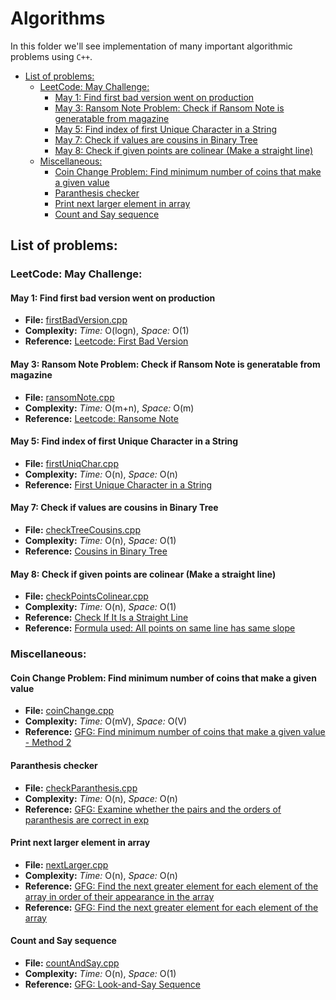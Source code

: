 # Algorithms
In this folder we'll see implementation of many important algorithmic problems using `C++`.

<!-- MarkdownTOC autolink="true" -->

- [List of problems:](#list-of-problems)
	- [LeetCode: May Challenge:](#leetcode-may-challenge)
		- [May 1: Find first bad version went on production](#may-1-find-first-bad-version-went-on-production)
		- [May 3: Ransom Note Problem: Check if Ransom Note is generatable from magazine](#may-3-ransom-note-problem-check-if-ransom-note-is-generatable-from-magazine)
		- [May 5: Find index of first Unique Character in a String](#may-5-find-index-of-first-unique-character-in-a-string)
		- [May 7: Check if values are cousins in Binary Tree](#may-7-check-if-values-are-cousins-in-binary-tree)
		- [May 8: Check if given points are colinear \(Make a straight line\)](#may-8-check-if-given-points-are-colinear-make-a-straight-line)
	- [Miscellaneous:](#miscellaneous)
		- [Coin Change Problem: Find minimum number of coins that make a given value](#coin-change-problem-find-minimum-number-of-coins-that-make-a-given-value)
		- [Paranthesis checker](#paranthesis-checker)
		- [Print next larger element in array](#print-next-larger-element-in-array)
		- [Count and Say sequence](#count-and-say-sequence)

<!-- /MarkdownTOC -->


## List of problems:

### LeetCode: May Challenge:

#### May 1: Find first bad version went on production
* **File:** [firstBadVersion.cpp](firstBadVersion.cpp)
* **Complexity:** *Time:* O(logn), *Space:* O(1)
* **Reference:** [Leetcode: First Bad Version](https://leetcode.com/explore/challenge/card/may-leetcoding-challenge/534/week-1-may-1st-may-7th/3316/)

#### May 3: Ransom Note Problem: Check if Ransom Note is generatable from magazine
* **File:** [ransomNote.cpp](ransomNote.cpp)
* **Complexity:** *Time:* O(m+n), *Space:* O(m)
* **Reference:** [Leetcode: Ransome Note](https://leetcode.com/explore/challenge/card/may-leetcoding-challenge/534/week-1-may-1st-may-7th/3318/)

#### May 5: Find index of first Unique Character in a String
* **File:** [firstUniqChar.cpp](firstUniqChar.cpp)
* **Complexity:** *Time:* O(n), *Space:* O(n)
* **Reference:** [First Unique Character in a String](https://leetcode.com/explore/challenge/card/may-leetcoding-challenge/534/week-1-may-1st-may-7th/3320/) 

#### May 7: Check if values are cousins in Binary Tree
* **File:** [checkTreeCousins.cpp](checkTreeCousins.cpp)
* **Complexity:** *Time:* O(n), *Space:* O(1)
* **Reference:** [Cousins in Binary Tree](https://leetcode.com/explore/challenge/card/may-leetcoding-challenge/534/week-1-may-1st-may-7th/3322/) 

#### May 8: Check if given points are colinear (Make a straight line)
* **File:** [checkPointsColinear.cpp](checkPointsColinear.cpp)
* **Complexity:** *Time:* O(n), *Space:* O(1)
* **Reference:** [Check If It Is a Straight Line](https://leetcode.com/explore/challenge/card/may-leetcoding-challenge/535/week-2-may-8th-may-14th/3323/) 
* **Reference:** [Formula used: All points on same line has same slope](https://stackoverflow.com/a/3813723/8494462) 

### Miscellaneous:

#### Coin Change Problem: Find minimum number of coins that make a given value
* **File:** [coinChange.cpp](coinChange.cpp)
* **Complexity:** *Time:* O(mV), *Space:* O(V)
* **Reference:** [GFG: Find minimum number of coins that make a given value - Method 2](https://www.geeksforgeeks.org/find-minimum-number-of-coins-that-make-a-change/) 

#### Paranthesis checker
* **File:** [checkParanthesis.cpp](checkParanthesis.cpp)
* **Complexity:** *Time:* O(n), *Space:* O(n)
* **Reference:** [GFG: Examine whether the pairs and the orders of paranthesis are correct in exp](https://practice.geeksforgeeks.org/problems/parenthesis-checker/0) 

#### Print next larger element in array
* **File:** [nextLarger.cpp](nextLarger.cpp)
* **Complexity:** *Time:* O(n), *Space:* O(n)
* **Reference:** [GFG: Find the next greater element for each element of the array in order of their appearance in the array](https://practice.geeksforgeeks.org/problems/next-larger-element/0) 
* **Reference:** [GFG: Find the next greater element for each element of the array](https://www.geeksforgeeks.org/next-greater-element/) 

#### Count and Say sequence
* **File:** [countAndSay.cpp](countAndSay.cpp)
* **Complexity:** *Time:* O(n), *Space:* O(1)
* **Reference:** [GFG: Look-and-Say Sequence](https://www.geeksforgeeks.org/look-and-say-sequence/)

